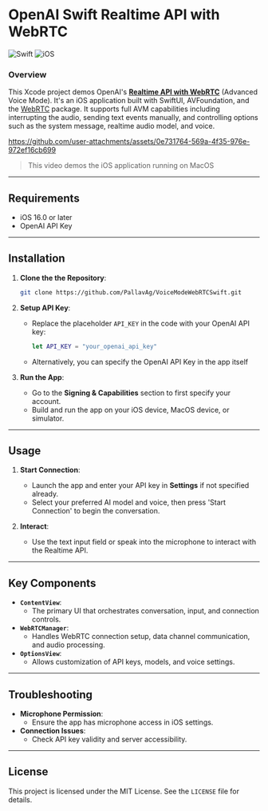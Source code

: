 # OpenAI Swift Realtime API with WebRTC
![Swift](https://img.shields.io/badge/Swift-5-orange?logo=swift)
![iOS](https://img.shields.io/badge/iOS-16%2B-blue?logo=apple)

### Overview

This Xcode project demos OpenAI's [**Realtime API with WebRTC**](https://platform.openai.com/docs/guides/realtime-webrtc) (Advanced Voice Mode). It's an iOS application built with SwiftUI, AVFoundation, and the [WebRTC](https://github.com/stasel/WebRTC) package. It supports full AVM capabilities including interrupting the audio, sending text events manually, and controlling options such as the system message, realtime audio model, and voice.

https://github.com/user-attachments/assets/0e731764-569a-4f35-976e-972ef16cb699

> This video demos the iOS application running on MacOS

---

## Requirements
- iOS 16.0 or later
- OpenAI API Key

---

## Installation

1. **Clone the the Repository**:
   ```bash
   git clone https://github.com/PallavAg/VoiceModeWebRTCSwift.git
   ```

3. **Setup API Key**:
   - Replace the placeholder `API_KEY` in the code with your OpenAI API key:
     ```swift
     let API_KEY = "your_openai_api_key"
     ```
   - Alternatively, you can specify the OpenAI API Key in the app itself

3. **Run the App**:
   - Go to the **Signing & Capabilities** section to first specify your account.
   - Build and run the app on your iOS device, MacOS device, or simulator.

---

## Usage

1. **Start Connection**:
   - Launch the app and enter your API key in **Settings** if not specified already.
   - Select your preferred AI model and voice, then press 'Start Connection' to begin the conversation.

2. **Interact**:
   - Use the text input field or speak into the microphone to interact with the Realtime API.

---

## Key Components

- **`ContentView`**:
  - The primary UI that orchestrates conversation, input, and connection controls.
- **`WebRTCManager`**:
  - Handles WebRTC connection setup, data channel communication, and audio processing.
- **`OptionsView`**:
  - Allows customization of API keys, models, and voice settings.

---

## Troubleshooting

- **Microphone Permission**:
  - Ensure the app has microphone access in iOS settings.
- **Connection Issues**:
  - Check API key validity and server accessibility.

---

## License

This project is licensed under the MIT License. See the `LICENSE` file for details.
